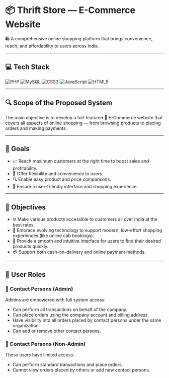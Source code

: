 # 📦 Thrift Store — E-Commerce Website

🛍️ A comprehensive online shopping platform that brings convenience, reach, and affordability to users across India.

---
## 💻 Tech Stack
![PHP](https://img.shields.io/badge/php-%23777BB4.svg?style=for-the-badge&logo=php&logoColor=white)
![MySQL](https://img.shields.io/badge/mysql-%2300f.svg?style=for-the-badge&logo=mysql&logoColor=white)
![CSS3](https://img.shields.io/badge/css3-%231572B6.svg?style=for-the-badge&logo=css3&logoColor=white)
![JavaScript](https://img.shields.io/badge/javascript-%23323330.svg?style=for-the-badge&logo=javascript&logoColor=%23F7DF1E)
![HTML5](https://img.shields.io/badge/html5-%23E34F26.svg?style=for-the-badge&logo=html5&logoColor=white)

---

## 🔍 Scope of the Proposed System

The main objective is to develop a full-featured 🛒 E-Commerce website that covers all aspects of online shopping — from browsing products to placing orders and making payments.

---

## 🎯 Goals

- 📈 Reach maximum customers at the right time to boost sales and profitability.  
- 🔄 Offer flexibility and convenience to users.  
- 🔍 Enable easy product and price comparisons.  
- 🤝 Ensure a user-friendly interface and shopping experience.

---

## 🧭 Objectives

- 🌐 Make various products accessible to customers all over India at the best rates.  
- 🚀 Embrace evolving technology to support modern, low-effort shopping experiences (like online cab bookings).  
- 🧭 Provide a smooth and intuitive interface for users to find their desired products quickly.  
- 💳 Support both cash-on-delivery and online payment methods.

---

## 👥 User Roles

### 👤 Contact Persons (Admin)

Admins are empowered with full system access:

- Can perform all transactions on behalf of the company.
- Can place orders using the company account and billing address.
- Have visibility into all orders placed by contact persons under the same organization.
- Can add or remove other contact persons.

### 👥 Contact Persons (Non-Admin)

These users have limited access:

- Can perform standard transactions and place orders.
- Cannot view orders placed by others or add new contact persons.

